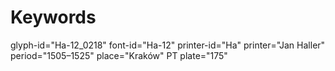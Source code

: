 # Keywords
glyph-id="Ha-12_0218"
font-id="Ha-12"
printer-id="Ha"
printer="Jan Haller"
period="1505–1525"
place="Kraków"
PT plate="175"
